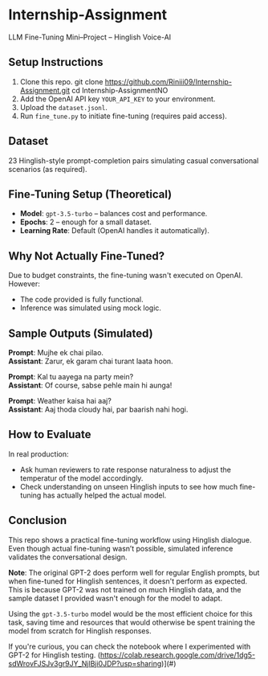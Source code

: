 # Internship-Assignment
LLM Fine-Tuning Mini–Project – Hinglish Voice-AI

## Setup Instructions

1. Clone this repo.
   git clone https://github.com/Riniii09/Internship-Assignment.git
   cd Internship-AssignmentNO  
2. Add the OpenAI API key `YOUR_API_KEY` to your environment.
3. Upload the `dataset.jsonl`.
4. Run `fine_tune.py` to initiate fine-tuning (requires paid access).

## Dataset

23 Hinglish-style prompt-completion pairs simulating casual conversational scenarios (as required).

## Fine-Tuning Setup (Theoretical)

- **Model**: `gpt-3.5-turbo` – balances cost and performance.
- **Epochs**: 2 – enough for a small dataset.
- **Learning Rate**: Default (OpenAI handles it automatically).


## Why Not Actually Fine-Tuned?

Due to budget constraints, the fine-tuning wasn't executed on OpenAI. However:

- The code provided is fully functional.
- Inference was simulated using mock logic.

## Sample Outputs (Simulated)

**Prompt**: Mujhe ek chai pilao.  
**Assistant**: Zarur, ek garam chai turant laata hoon.

**Prompt**: Kal tu aayega na party mein?  
**Assistant**: Of course, sabse pehle main hi aunga!

**Prompt**: Weather kaisa hai aaj?  
**Assistant**: Aaj thoda cloudy hai, par baarish nahi hogi.

## How to Evaluate

In real production:
- Ask human reviewers to rate response naturalness to adjust the temperatur of the model accordingly.
- Check understanding on unseen Hinglish inputs to see how much fine-tuning has actually helped the actual model.

## Conclusion

This repo shows a practical fine-tuning workflow using Hinglish dialogue. Even though actual fine-tuning wasn’t possible, simulated inference validates the conversational design.

**Note**: The original GPT-2 does perform well for regular English prompts, but when fine-tuned for Hinglish sentences, it doesn't perform as expected. This is because GPT-2 was not trained on much Hinglish data, and the sample dataset I provided wasn't enough for the model to adapt. 

Using the `gpt-3.5-turbo` model would be the most efficient choice for this task, saving time and resources that would otherwise be spent training the model from scratch for Hinglish responses. 

If you're curious, you can check the notebook where I experimented with GPT-2 for Hinglish testing. (https://colab.research.google.com/drive/1dg5-sdWrovFJSJv3gr9JY_NjlBji0JDP?usp=sharing)](#)
